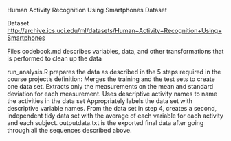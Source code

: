 Human Activity Recognition Using Smartphones Dataset

Dataset
http://archive.ics.uci.edu/ml/datasets/Human+Activity+Recognition+Using+Smartphones

Files
codebook.md describes variables, data, and other transformations that is performed to clean up the data

run_analysis.R prepares the data as described in the 5 steps required in the course project’s definition:
Merges the training and the test sets to create one data set.
Extracts only the measurements on the mean and standard deviation for each measurement.
Uses descriptive activity names to name the activities in the data set
Appropriately labels the data set with descriptive variable names.
From the data set in step 4, creates a second, independent tidy data set with the average of each variable for each activity and each subject.
outputdata.txt is the exported final data after going through all the sequences described above.